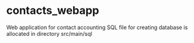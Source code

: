 # contacts_webapp
Web application for contact accounting
SQL file for creating database is allocated in directory src/main/sql 
